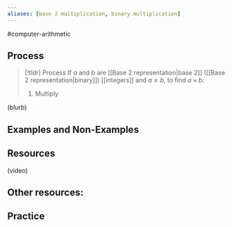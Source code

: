 ```yaml
---
aliases: [base 2 multiplication, binary multiplication]
--- 
```


#computer-arithmetic 

## Process 

> [!tldr] Process
>  If $a$ and $b$ are [[Base 2 representation|base 2]] ([[Base 2 representation|binary]]) [[integers]] and $a \geq b$, to find $a \times b$:
>  1. Multiply 

(blurb)

## Examples and Non-Examples

## Resources 

(video)

Other resources: 
- 

## Practice 
